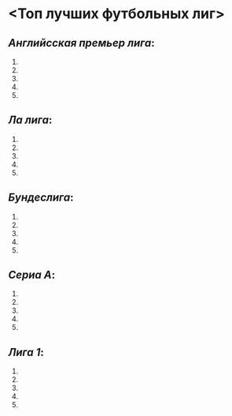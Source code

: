 # <__Топ лучших футбольных лиг__>

## _Английсская премьер лига_:
1.
2.
3.
4.
5.


## _Ла лига_:
1.
2.
3.
4.
5.


## _Бундеслига_:
1.
2.
3.
4.
5.


## _Сериа А_:
1.
2.
3.
4.
5.


## _Лига 1_:
1.
2.
3.
4.
5.

